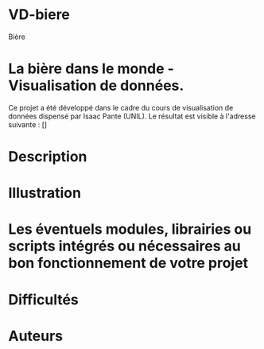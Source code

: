 # VD-biere
Bière

# La bière dans le monde - Visualisation de données. 
 
Ce projet a été développé dans le cadre du cours de visualisation de données dispensé par Isaac Pante (UNIL).
Le résultat est visible à l'adresse suivante : []

# Description

# Illustration

# Les éventuels modules, librairies ou scripts intégrés ou nécessaires au bon fonctionnement de votre projet

# Difficultés

# Auteurs
